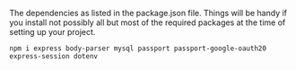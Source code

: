 The dependencies as listed in the package.json file.
Things will be handy if you install not possibly all but most of the required packages at the time of setting up your project.

`npm i express body-parser mysql passport passport-google-oauth20 express-session dotenv`
